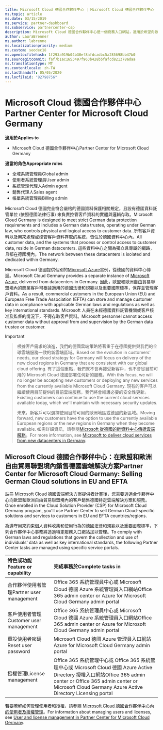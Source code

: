 ```yaml
---
title: Microsoft Cloud 德國合作夥伴中心 | Microsoft Cloud 德國合作夥伴中心
ms.topic: article
ms.date: 03/15/2019
ms.service: partner-dashboard
ms.subservice: partnercenter-csp
description: Microsoft Cloud 德國合作夥伴中心是一個商務入口網站，適用於希望向歐盟和歐洲自由貿易聯盟境內客戶提供 Microsoft Cloud 解決方案的 Microsoft 合作夥伴。
author: LauraBrenner
ms.author: labrenne
ms.localizationpriority: medium
ms.custom: seodec18
ms.openlocfilehash: 1f293a919b04b30ef8afdcadbc5a285698bb47b0
ms.sourcegitcommit: faf7b1ac1653497f963b428bbfafcd821378adaa
ms.translationtype: MT
ms.contentlocale: zh-TW
ms.lasthandoff: 05/05/2020
ms.locfileid: "82798756"
---
```

# <a name="partner-center-for-microsoft-cloud-germany"></a><span data-ttu-id="00f32-103">Microsoft Cloud 德國合作夥伴中心</span><span class="sxs-lookup"><span data-stu-id="00f32-103">Partner Center for Microsoft Cloud Germany</span></span>

<span data-ttu-id="00f32-104">**適用於**</span><span class="sxs-lookup"><span data-stu-id="00f32-104">**Applies to**</span></span>

-  <span data-ttu-id="00f32-105">Microsoft Cloud 德國合作夥伴中心</span><span class="sxs-lookup"><span data-stu-id="00f32-105">Partner Center for Microsoft Cloud Germany</span></span>

<span data-ttu-id="00f32-106">**適當的角色**</span><span class="sxs-lookup"><span data-stu-id="00f32-106">**Appropriate roles**</span></span>
-   <span data-ttu-id="00f32-107">全域系統管理員</span><span class="sxs-lookup"><span data-stu-id="00f32-107">Global admin</span></span>
-   <span data-ttu-id="00f32-108">使用者系統管理員</span><span class="sxs-lookup"><span data-stu-id="00f32-108">User admin</span></span>
-   <span data-ttu-id="00f32-109">系統管理代理人</span><span class="sxs-lookup"><span data-stu-id="00f32-109">Admin agent</span></span>
-   <span data-ttu-id="00f32-110">銷售代理人</span><span class="sxs-lookup"><span data-stu-id="00f32-110">Sales agent</span></span>
-   <span data-ttu-id="00f32-111">帳單系統管理員</span><span class="sxs-lookup"><span data-stu-id="00f32-111">Billing admin</span></span>

<span data-ttu-id="00f32-112">Microsoft Cloud 德國完全符合嚴格的德國資料保護相關規定，且設有德國資料託管單位 (依照德國法律行事) 來負責控管客戶資料的實體與邏輯存取。</span><span class="sxs-lookup"><span data-stu-id="00f32-112">Microsoft Cloud Germany is designed to meet strict German data protection requirements and includes a German data trustee, operating under German law, who controls physical and logical access to customer data.</span></span> <span data-ttu-id="00f32-113">所有客戶資料以及用來處理或控管客戶資料存取的系統，皆位於德國資料中心內。</span><span class="sxs-lookup"><span data-stu-id="00f32-113">All customer data, and the systems that process or control access to customer data, reside in German datacenters.</span></span> <span data-ttu-id="00f32-114">這些資料中心之間為獨立且專屬的網路，且都在德國境內。</span><span class="sxs-lookup"><span data-stu-id="00f32-114">The network between these datacenters is isolated and dedicated within Germany.</span></span>

<span data-ttu-id="00f32-115">Microsoft Cloud 德國提供個別的[Microsoft Azure](https://go.microsoft.com/fwlink/?linkid=847992)實例，從德國的資料中心傳遞。</span><span class="sxs-lookup"><span data-stu-id="00f32-115">Microsoft Cloud Germany provides a separate instance of [Microsoft Azure](https://go.microsoft.com/fwlink/?linkid=847992), delivered from datacenters in Germany.</span></span> <span data-ttu-id="00f32-116">因此，歐盟和歐洲自由貿易聯盟境內的商業客戶可根據適用的德國法律和規範以及重要國際標準，保存並管理客戶資料。</span><span class="sxs-lookup"><span data-stu-id="00f32-116">As a result, commercial customers in the European Union (EU) and European Free Trade Association (EFTA) can store and manage customer data in compliance with applicable German laws and regulations as well as key international standards.</span></span> <span data-ttu-id="00f32-117">Microsoft 人員在未經德國資料託管機關或客戶核准及監督的情況下，不得存取客戶資料。</span><span class="sxs-lookup"><span data-stu-id="00f32-117">Microsoft personnel cannot access customer data without approval from and supervision by the German data trustee or customer.</span></span>

> [!IMPORTANT]

> <span data-ttu-id="00f32-118">根據客戶需求的演進，我們的德國雲端策略將著重于在德國提供與我們的全球雲端服務一致的新雲端區域。</span><span class="sxs-lookup"><span data-stu-id="00f32-118">Based on the evolution in customers' needs, our cloud strategy for Germany will focus on delivery of the new cloud regions in Germany that are consistent with our global cloud offering.</span></span> <span data-ttu-id="00f32-119">有了這個重點，我們就不會再接受新客戶，也不會從目前可用的 Microsoft Cloud 德國部署任何新的服務。</span><span class="sxs-lookup"><span data-stu-id="00f32-119">With this focus, we will no longer be accepting new customers or deploying any new services from the currently available Microsoft Cloud Germany.</span></span> <span data-ttu-id="00f32-120">現有的客戶可以繼續使用目前提供的目前雲端服務，我們將會維護必要的安全性更新。</span><span class="sxs-lookup"><span data-stu-id="00f32-120">Existing customers can continue to use the current cloud services available today, which we'll maintain with necessary security updates.</span></span> 
> 
> <span data-ttu-id="00f32-121">未來，新客戶可以選擇使用目前可用的歐洲地區或德國的新區域。</span><span class="sxs-lookup"><span data-stu-id="00f32-121">Moving forward, new customers have the option to use the currently available European regions or the new regions in Germany when they become available.</span></span> <span data-ttu-id="00f32-122">如需詳細資訊，請參閱[Microsoft 從德國的新資料中心傳遞雲端服務](https://news.microsoft.com/europe/2018/08/31/microsoft-to-deliver-cloud-services-from-new-datacentres-in-germany-in-2019-to-meet-evolving-customer-needs/)。</span><span class="sxs-lookup"><span data-stu-id="00f32-122">For more information, see [Microsoft to deliver cloud services from new datacenters in Germany](https://news.microsoft.com/europe/2018/08/31/microsoft-to-deliver-cloud-services-from-new-datacentres-in-germany-in-2019-to-meet-evolving-customer-needs/).</span></span> 

## <a name="partner-center-for-microsoft-cloud-germany-selling-german-cloud-solutions-in-eu-and-efta"></a><span data-ttu-id="00f32-123">Microsoft Cloud 德國合作夥伴中心：在歐盟和歐洲自由貿易聯盟境內銷售德國雲端解決方案</span><span class="sxs-lookup"><span data-stu-id="00f32-123">Partner Center for Microsoft Cloud Germany: Selling German Cloud solutions in EU and EFTA</span></span>

<span data-ttu-id="00f32-124">註冊 Microsoft Cloud 德國雲端解決方案提供者計畫後，您需要透過合作夥伴中心向歐盟和歐洲自由貿易聯盟境內的客戶銷售德國特定雲端解決方案和服務。</span><span class="sxs-lookup"><span data-stu-id="00f32-124">Once enrolled in the Cloud Solution Provider (CSP) for Microsoft Cloud Germany program, you'll use Partner Center to sell German Cloud-specific solutions and services to customers in EU and EFTA countries/regions.</span></span> 

<span data-ttu-id="00f32-125">為遵守用來約束個人資料收集和使用行為的德國法律和規範以及重要國際標準，下列合作夥伴中心事務將透過特定服務入口網站加以管理。</span><span class="sxs-lookup"><span data-stu-id="00f32-125">To comply with German laws and regulations that govern the collection and use of individuals' data as well as key international standards, the following Partner Center tasks are managed using specific service portals.</span></span> 

<span data-ttu-id="00f32-126">特色或功能</span><span class="sxs-lookup"><span data-stu-id="00f32-126">Feature or capability</span></span> | <span data-ttu-id="00f32-127">完成事務於</span><span class="sxs-lookup"><span data-stu-id="00f32-127">Complete tasks in</span></span>
:--- | :---
<span data-ttu-id="00f32-128">合作夥伴使用者管理</span><span class="sxs-lookup"><span data-stu-id="00f32-128">Partner user management</span></span> | <span data-ttu-id="00f32-129">Office 365 系統管理員中心或 Microsoft Cloud 德國 Azure 系統管理員入口網站</span><span class="sxs-lookup"><span data-stu-id="00f32-129">Office 365 admin center or Azure for Microsoft Cloud Germany admin portal</span></span>
<span data-ttu-id="00f32-130">客戶使用者管理</span><span class="sxs-lookup"><span data-stu-id="00f32-130">Customer user management</span></span> | <span data-ttu-id="00f32-131">Office 365 系統管理員中心或 Microsoft Cloud 德國 Azure 系統管理員入口網站</span><span class="sxs-lookup"><span data-stu-id="00f32-131">Office 365 admin center or Azure for Microsoft Cloud Germany admin portal</span></span>
<span data-ttu-id="00f32-132">重設使用者密碼</span><span class="sxs-lookup"><span data-stu-id="00f32-132">Reset user password</span></span> | <span data-ttu-id="00f32-133">Microsoft Cloud 德國 Azure 管理員入口網站</span><span class="sxs-lookup"><span data-stu-id="00f32-133">Azure for Microsoft Cloud Germany admin portal</span></span>
<span data-ttu-id="00f32-134">授權管理</span><span class="sxs-lookup"><span data-stu-id="00f32-134">License management</span></span> | <span data-ttu-id="00f32-135">Office 365 系統管理中心或 Office 365 系統管理中心或 Microsoft Cloud 德國 Azure Active Directory 授權入口網站</span><span class="sxs-lookup"><span data-stu-id="00f32-135">Office 365 admin center or Office 365 admin center or Microsoft Cloud Germany Azure Active Directory Licensing portal</span></span>


<span data-ttu-id="00f32-136">若要瞭解如何管理使用者和授權，請參閱 [Microsoft Cloud 德國合作夥伴中心內的使用者及授權管理](user-management-in-partner-center-for-microsoft-cloud-germany.md)。</span><span class="sxs-lookup"><span data-stu-id="00f32-136">For information about managing users and licenses, see [User and license management in Partner Center for Microsoft Cloud Germany](user-management-in-partner-center-for-microsoft-cloud-germany.md).</span></span>


